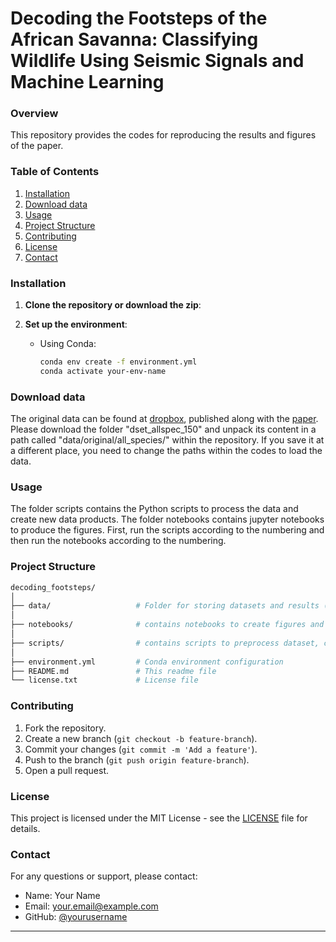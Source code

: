 # Decoding the Footsteps of the African Savanna: Classifying Wildlife Using Seismic Signals and Machine Learning

### Overview
This repository provides the codes for reproducing the results and figures of the paper.

### Table of Contents
1. [Installation](#installation)
2. [Download data](#download)
3. [Usage](#usage)
4. [Project Structure](#project-structure)
5. [Contributing](#contributing)
6. [License](#license)
7. [Contact](#contact)

### Installation
1. **Clone the repository or download the zip**:

2. **Set up the environment**:
   - Using Conda:
     ```bash
     conda env create -f environment.yml
     conda activate your-env-name
     ```

### Download data

The original data can be found at [dropbox](https://www.dropbox.com/sh/p1swf94hs2pa47g/AACWTAXGlgrjc1GtOaNKURCFa?dl=0), published along with the [paper](https://doi.org/10.1002/rse2.242). Please download the folder "dset_allspec_150" and unpack its content in a path called "data/original/all_species/" within the repository. If you save it at a different place, you need to change the paths within the codes to load the data.

### Usage
The folder scripts contains the Python scripts to process the data and create new data products. The folder notebooks contains jupyter notebooks to produce the figures. First, run the scripts according to the numbering and then run the notebooks according to the numbering.

### Project Structure

```bash
decoding_footsteps/
│
├── data/                   # Folder for storing datasets and results (not included in the repository)
│
├── notebooks/              # contains notebooks to create figures and results
│
├── scripts/                # contains scripts to preprocess dataset, calculate scattering coefficient, etc.
│
├── environment.yml         # Conda environment configuration
├── README.md               # This readme file
└── license.txt             # License file
```

### Contributing
1. Fork the repository.
2. Create a new branch (`git checkout -b feature-branch`).
3. Commit your changes (`git commit -m 'Add a feature'`).
4. Push to the branch (`git push origin feature-branch`).
5. Open a pull request.

### License
This project is licensed under the MIT License - see the [LICENSE](LICENSE) file for details.

### Contact
For any questions or support, please contact:

- Name: Your Name
- Email: your.email@example.com
- GitHub: [@yourusername](https://github.com/yourusername)

---
